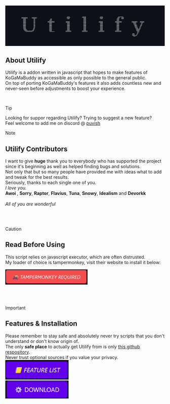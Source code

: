 <div align="center">
  
<img src="Modules/img/banner.png"> <br>

</div>

<h2>About Utilify</h2>
<p>
Utilify is a addon written in javascript that hopes to make features of KoGaMaBuddy as accessible as only possible to the general public.<br>
On top of porting KoGaMaBuddy's features it also adds countless new and never-seen before adjustments to boost your experience.
</p>


<br>

> [!TIP]
> Looking for suppor regarding Utilify? Trying to suggest a new feature? <br>
> Feel welcome to add me on discord @ [puvish](https://www.kogama.com/profile/17769289/)


> [!NOTE]
> <h2>Utilify Contributors</h2>
> <p>
> I want to give <b>huge</b> thank you to everybody who has supported the project since it's beginning as well as helped finding bugs and solutions.<br>
> Not only that but so many people have provided me with ideas what to add and tweak for the best results.<br>
> </b>Seriously, thanks to each single one of you.<br> 
> <i>I love you.</i><br>
> <b> Awoi </b>, <b>Sorry</b>, <b>Raptor</b>, <b>Flavius</b>, <b>Tuna</b>, <b>Snowy</b>, <b>Idealism</b> and <b>Devorkk</b><br><br>
> <i> All of you are wonderful</i>
  
</p>

<br><br>
> [!CAUTION]
> <h2>Read Before Using</h2>
> <p>
> This script relies on javascript executor, which are often distrusted. <br>
> My loader of choice is tampermonkey, visit their website to install it below: <br>
>
> [<img src="Modules/img/tmonk.png" width="260"/>](https://www.tampermonkey.net/) <br>

<br><br>

> [!IMPORTANT]  
> <h2> Features & Installation</h2>
> 
> Please remember to stay safe and absolutely never try scripts that you don't understand or don't know origin of.<br>
> The only <b>safe place</b> to actually get Utilify from is only <a href="https://github.com/unreallain/Utilify/">this github respository</a>.<br>
> Never trust optional sources if you value your privacy.<br>
> [<img src="Modules/img/features.png" width="200"/>](https://github.com/grimbbg/Utilify/blob/main/Modules/README.md) <br>
> [<img src="Modules/img/download.png" width="200"/>](https://github.com/unreallain/Utilify/raw/main/Script/Utilify.user.js) 
